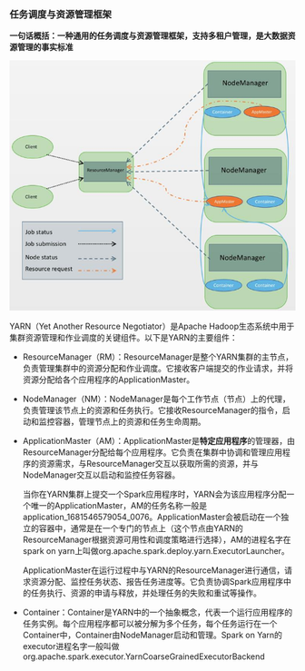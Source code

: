 ### 任务调度与资源管理框架

**一句话概括：一种通用的任务调度与资源管理框架，支持多租户管理，是大数据资源管理的事实标准** 

![](attachments/20240206112642.jpg)

YARN（Yet Another Resource Negotiator）是Apache Hadoop生态系统中用于集群资源管理和作业调度的关键组件。以下是YARN的主要组件：

- ResourceManager（RM）：ResourceManager是整个YARN集群的主节点，负责管理集群中的资源分配和作业调度。它接收客户端提交的作业请求，并将资源分配给各个应用程序的ApplicationMaster。  

- NodeManager（NM）：NodeManager是每个工作节点（节点）上的代理，负责管理该节点上的资源和任务执行。它接收ResourceManager的指令，启动和监控容器，管理节点上的资源和任务生命周期。  

- ApplicationMaster（AM）：ApplicationMaster是**特定应用程序**的管理器，由ResourceManager分配给每个应用程序。它负责在集群中协调和管理应用程序的资源需求，与ResourceManager交互以获取所需的资源，并与NodeManager交互以启动和监控任务容器。  

	当你在YARN集群上提交一个Spark应用程序时，YARN会为该应用程序分配一个唯一的ApplicationMaster，AM的任务名称一般是application_1681546579054_0076。ApplicationMaster会被启动在一个独立的容器中，通常是在一个专门的节点上（这个节点由YARN的ResourceManager根据资源可用性和调度策略进行选择），AM的进程名字在spark on yarn上叫做org.apache.spark.deploy.yarn.ExecutorLauncher。  
	
	ApplicationMaster在运行过程中与YARN的ResourceManager进行通信，请求资源分配、监控任务状态、报告任务进度等。它负责协调Spark应用程序中的任务执行、资源的申请与释放，并处理任务的失败和重试等操作。

- Container：Container是YARN中的一个抽象概念，代表一个运行应用程序的任务实例。每个应用程序都可以被分解为多个任务，每个任务运行在一个Container中，Container由NodeManager启动和管理。Spark on Yarn的executor进程名字一般叫做org.apache.spark.executor.YarnCoarseGrainedExecutorBackend  

